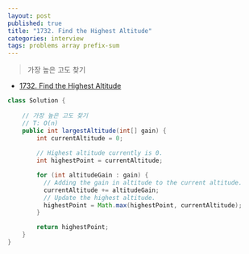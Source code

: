 ```yaml
---
layout: post
published: true
title: "1732. Find the Highest Altitude"
categories: interview
tags: problems array prefix-sum
---
```


> 가장 높은 고도 찾기

- [1732. Find the Highest Altitude](https://leetcode.com/problems/find-the-highest-altitude/)

```java
class Solution {
    
    // 가장 높은 고도 찾기
    // T: O(n)
    public int largestAltitude(int[] gain) {
        int currentAltitude = 0;
        
        // Highest altitude currently is 0.
        int highestPoint = currentAltitude;

        for (int altitudeGain : gain) {
          // Adding the gain in altitude to the current altitude.
          currentAltitude += altitudeGain;
          // Update the highest altitude.
          highestPoint = Math.max(highestPoint, currentAltitude);
        }

        return highestPoint;
    }
}
```